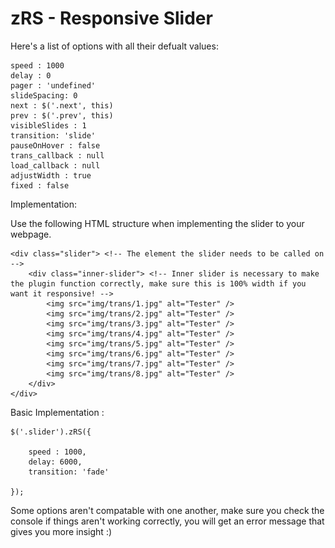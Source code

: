 zRS - Responsive Slider
===

Here's a list of options with all their defualt values:

	speed : 1000
	delay : 0
	pager : 'undefined'
	slideSpacing: 0
	next : $('.next', this)
	prev : $('.prev', this)
	visibleSlides : 1
	transition: 'slide'
	pauseOnHover : false
	trans_callback : null
	load_callback : null
	adjustWidth : true
	fixed : false

Implementation:

Use the following HTML structure when implementing the slider to your webpage.

	<div class="slider"> <!-- The element the slider needs to be called on -->
		<div class="inner-slider"> <!-- Inner slider is necessary to make the plugin function correctly, make sure this is 100% width if you want it responsive! -->
			<img src="img/trans/1.jpg" alt="Tester" />
			<img src="img/trans/2.jpg" alt="Tester" />
			<img src="img/trans/3.jpg" alt="Tester" />
			<img src="img/trans/4.jpg" alt="Tester" />
			<img src="img/trans/5.jpg" alt="Tester" />
			<img src="img/trans/6.jpg" alt="Tester" />
			<img src="img/trans/7.jpg" alt="Tester" />
			<img src="img/trans/8.jpg" alt="Tester" />
		</div>
	</div>

Basic Implementation :

	$('.slider').zRS({

		speed : 1000,
		delay: 6000,
		transition: 'fade'

	});

Some options aren't compatable with one another, make sure you check the console if things aren't working correctly, you will get an error message that gives you more insight :)